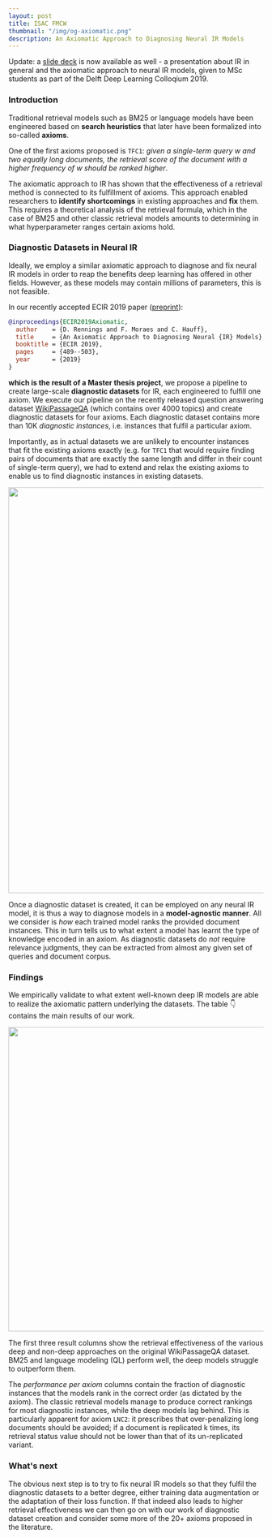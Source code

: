 ```yaml
---
layout: post
title: ISAC FMCW
thumbnail: "/img/og-axiomatic.png"
description: An Axiomatic Approach to Diagnosing Neural IR Models
---
```


Update: a [slide deck](https://docs.google.com/presentation/d/e/2PACX-1vQPIJ-ymT8Ff-nvBZMb2O8-i_rSp2FObDab891tLpGPueQCJh2ReWI-I72hhLpivT1ZPfbKf3YVXDDo/pub?start=false&loop=false&delayms=3000) is now available as well - a presentation about IR in general and the axiomatic approach to neural IR models, given to MSc students as part of the Delft Deep Learning Colloqium 2019.

### Introduction

Traditional retrieval models such as BM25 or language models have been engineered based on **search heuristics** that later have been formalized into so-called **axioms**.

One of the first axioms proposed is `TFC1`: *given a single-term query w and two equally long documents, the retrieval score of the document with a higher frequency of w should be ranked higher*. 

The axiomatic approach to IR has shown that the effectiveness of a retrieval method is connected to its fulfillment of axioms. This approach enabled researchers to **identify shortcomings** in existing approaches and **fix** them. This requires a theoretical analysis of the retrieval formula, which in the case of BM25 and other classic retrieval models amounts to determining in what hyperparameter ranges certain axioms hold. 

### Diagnostic Datasets in Neural IR

Ideally, we employ a similar axiomatic approach to diagnose and fix neural IR models in order to reap the benefits deep learning has offered in other fields. However, as these models may contain millions of parameters, this is not feasible.

In our recently accepted ECIR 2019 paper ([preprint](https://chauff.github.io/documents/publications/ECIR2019-rennings.pdf)):

```bibtex
@inproceedings{ECIR2019Axiomatic,
  author    = {D. Rennings and F. Moraes and C. Hauff},
  title     = {An Axiomatic Approach to Diagnosing Neural {IR} Models},
  booktitle = {ECIR 2019},
  pages     = {489--503},
  year      = {2019}
}
```

**which is the result of a Master thesis project**, we propose a pipeline to create large-scale **diagnostic datasets** for IR, each engineered to fulfill one axiom. We execute our pipeline on the recently released question answering dataset [WikiPassageQA](https://arxiv.org/abs/1805.03797) (which contains over 4000 topics) and create diagnostic datasets for four axioms. Each diagnostic dataset contains more than 10K *diagnostic instances*, i.e. instances that fulfil a particular axiom. 

Importantly, as in actual datasets we are unlikely to encounter instances that fit the existing axioms exactly (e.g. for `TFC1` that would require finding pairs of documents that are exactly the same length and differ in their count of single-term query), we had to extend and relax the existing axioms to enable us to find diagnostic instances in existing datasets.

<img src="https://chauff.github.io/img/ecir2019-pipeline.png" width="800px">

Once a diagnostic dataset is created, it can be employed on any neural IR model, it is thus a way to diagnose models in a **model-agnostic manner**. All we consider is *how* each trained model ranks the provided document instances. This in turn tells us to what extent a model has learnt the type of knowledge encoded in an axiom. As diagnostic datasets do *not* require relevance judgments, they can be extracted from almost any given set of queries and document corpus.

### Findings

We empirically validate to what extent well-known deep IR models are able to realize the axiomatic pattern underlying the datasets. The table :point_down: contains the main results of our work.

<img src="https://chauff.github.io/img/ecir2019-results.png" width="600px">

The first three result columns show the retrieval effectiveness of the various deep and non-deep approaches on the original WikiPassageQA dataset. BM25 and language modeling (QL) perform well, the deep models struggle to outperform them. 

The *performance per axiom* columns contain the fraction of diagnostic instances that the models rank in the correct order (as dictated by the axiom). The classic retrieval models manage to produce correct rankings for most diagnostic instances, while the deep models lag behind. This is particularly apparent for axiom `LNC2`: it prescribes that over-penalizing long documents should be avoided; if a document is replicated k times, its retrieval status value should not be lower than that of its un-replicated variant.

### What's next

The obvious next step is to try to fix neural IR models so that they fulfil the diagnostic datasets to a better degree, either training data augmentation or the adaptation of their loss function. If that indeed also leads to higher retrieval effectiveness we can then go on with our work of diagnostic dataset creation and consider some more of the 20+ axioms proposed in the literature.
